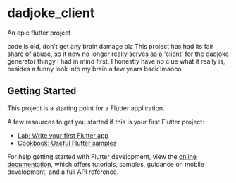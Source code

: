 # dadjoke_client

An epic flutter project

code is old, don't get any brain damage plz
This project has had its fair share of abuse, so it now no longer really serves as
a 'client' for the dadjoke generator thingy I had in mind first. I honestly have no clue what it really
is, besides a funny look into my brain a few years back lmaooo

## Getting Started

This project is a starting point for a Flutter application.

A few resources to get you started if this is your first Flutter project:

- [Lab: Write your first Flutter app](https://docs.flutter.dev/get-started/codelab)
- [Cookbook: Useful Flutter samples](https://docs.flutter.dev/cookbook)

For help getting started with Flutter development, view the
[online documentation](https://docs.flutter.dev/), which offers tutorials,
samples, guidance on mobile development, and a full API reference.
